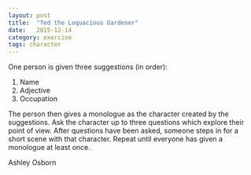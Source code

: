 ```yaml
---
layout: post
title:  "Ted the Loquacious Gardener"
date:   2015-12-14
category: exercise
tags: character
---
```

One person is given three suggestions (in order):

1. Name
2. Adjective
3. Occupation

The person then gives a monologue as the character created by the suggestions.
Ask the character up to three questions which explore their point of view.
After questions have been asked, someone steps in for a short scene with that character.
Repeat until everyone has given a monologue at least once.

Ashley Osborn